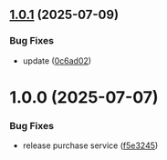## [1.0.1](https://github.com/KhanhTQ-Organization/com.ktgame.services.iap/compare/v1.0.0...v1.0.1) (2025-07-09)


### Bug Fixes

* update ([0c6ad02](https://github.com/KhanhTQ-Organization/com.ktgame.services.iap/commit/0c6ad0293f7668f23377eaca5b43259cc652c341))

# 1.0.0 (2025-07-07)


### Bug Fixes

* release purchase service ([f5e3245](https://github.com/KhanhTQ-Organization/com.ktgame.services.iap/commit/f5e3245343e9ebe4e6c45cb5d1f5ebfa343d3522))

